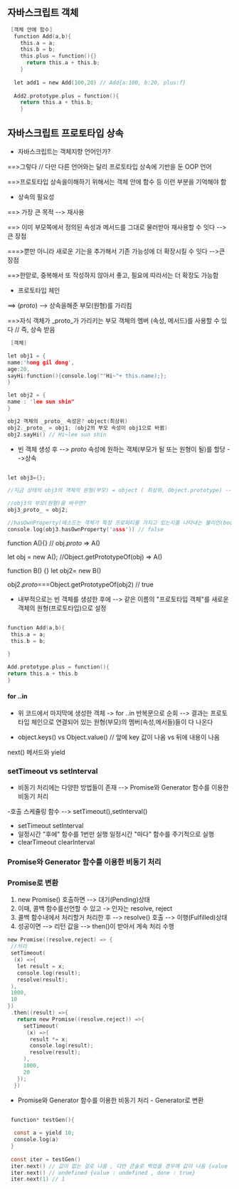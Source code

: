 ## 자바스크립트 객체

```C
 [객체 안에 함수]
  function Add(a,b){
    this.a = a;
    this.b = b;
    this.plus = function(){}
      return this.a + this.b;    
    }
    
  let add1 = new Add(100,20) // Add{a:100, b:20, plus:f}
  
  Add2.prototype.plus = function(){
    return this.a + this.b;
    }
```

## 자바스크립트 프로토타입 상속

- 자바스크립트는 객체지향 언어인가?

==>그렇다 // 다만 다른 언어와는 달리 프로토타입 상속에 기반을 둔 OOP 언어

==>프로토타입 상속을이해하기 위해서는 객체 안에 함수 등 이런 부분을 기억해야 함

- 상속의 필요성

==> 가장 큰 목적 --> 재사용

==> 이미 부모쪽에서 정의된 속성과 메서드를 그대로 물러받아 재사용할 수 잇다 -->큰 장점

===>뿐만 아니라 새로운 기는을 추가해서 기존 가능성에 더 확장시킬 수 잇다 -->큰 장점

==>한맏로, 중복해서 또 작성하지 않아서 좋고, 필요에 따라서는 더 확장도 가능함

- 프로토타입 체인

==> (_proto_) --> 상속을해준 부모(원형)를 가리킴

==>자식 객체가 _proto_가 가리키는 부모 객체의 멤버 (속성, 메서드)를 사용할 수 있다 // 즉, 상속 받음


```C
 [객체]

let obj1 = {
name:'hong gil dong',
age:20,
sayHi:function(){console.log(""Hi~"+ this.name);};
}

let obj2 = {
name : 'lee sun shin"
}

obj2 객체의 _proto_ 속성은? object(최상위)
obj2._proto_ = obj1; (obj2의 부모 속성이 obj1으로 바뀜)
obj2.sayHi() // Hi~lee sun shin

```


- 빈 객체 생성 후 --> _proto_ 속성에 원하는 객체(부모가 될 또는 원형이 될)를 할당 -->상속

```C

let obj3={};

//지금 상태의 obj3의 객체의 원형(부모) = object ( 최상위, Object.prototype) --> null

//obj3의 부모(원형)을 바꾸면?
obj3_proto_ = obj2;

//hasOwnProperty(메소드는 객체가 특정 프로퍼티를 가지고 있는지를 나타내는 불리언(boolean) 값을 반환)
console.log(obj3.hasOwnProperty('asss')) // false

```

function A(){} // obj._proto_ => A()

let obj = new A();  //Object.getPrototypeOf(obj) => A()

function B() {}
let obj2= new B()

obj2._proto_===Object.getPrototypeOf(obj2) // true

- 내부적으로는 빈 객체를 생성한 후에 --> 같은 이름의 "프로토타입 객체"를 새로운 객체의 원형(프로토타입)으로 설정

```C

function Add(a,b){
 this.a = a;
 this.b = b;
 
}

Add.prototype.plus = function(){
return this.a + this.b
}
```

#### for ..in
- 위 코드에서 마지막에 생성한 객체 -> for ..in 반복문으로 순회 --> 결과는 프로토 타입 체인으로 연결되어 있는 원형(부모)의 멤버(속성,메서들)들이 다 나온다

- object.keys() vs Object.value() // 앞에 key 값이 나옴 vs 뒤에 내용이 나옴

next() 메서드와 yield

### setTimeout vs setInterval

- 비동기 처리에는 다양한 방법들이 존재 --> Promise와 Generator 함수를 이용한 비동기 처리

-호출 스케쥴링 함수 --> setTimeout(),setInterval()
- setTimeout                           setInterval
- 일정시간 "후에" 함수를 1번만 실행       일정시간 "마다" 함수를 주기적으로 실행
- clearTimeout                          clearInterval

### Promise와 Generator 함수를 이용한 비동기 처리

### Promise로 변환
1. new Promise() 호출하면 --> 대기(Pending)상태
2. 이때, 콜백 함수를선언할 수 있고 -> 인자는 resolve, reject
3. 콜백 함수내에서 처리할거 처리한 후 --> resolve() 호출 --> 이행(Fulfilled)상태
4. 성공이면 --> 리턴 값을 --> then()이 받아서 계속 처리 수행

```C
new Promise((resolve,reject) => {
 //처리
 setTimeout(
  (x) =>{
   let result = x;
   console.log(result);
   resolve(result);
 ),
 1000,
 10
})
 .then((result) =>{
   return new Promise((resolve,reject)) =>{
     setTimeout(
      (x) =>{
       result *= x;
       console.log(result);
       resolve(result);
     ),
     1000,
     20
   });
  })
```

- Promise와 Generator 함수를 이용한 비동기 처리 - Generator로 변환

```C

 function* testGen(){
 
  const a = yield 10;
  console.log(a)
 }
 
 const iter = testGen()
 iter.next() // 값이 없는 걸로 나옴 , 다만 콘솔로 찍었을 경우에 값이 나옴 {value : 10 , done: false}
 iter.next() // undefined {value : undefined , done : true}
 iter.next(1) // 1
 
 ```
 
